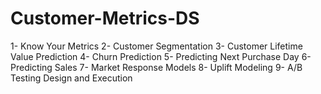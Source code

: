 # Customer-Metrics-DS
1- Know Your Metrics 2- Customer Segmentation 3- Customer Lifetime Value Prediction 4- Churn Prediction 5- Predicting Next Purchase Day 6- Predicting Sales 7- Market Response Models 8- Uplift Modeling 9- A/B Testing Design and Execution

